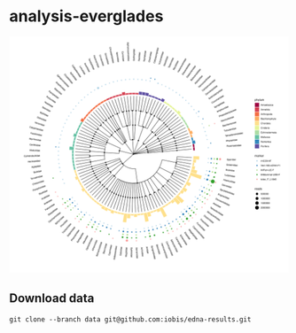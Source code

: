 # analysis-everglades

![tree](report/tree.png)

## Download data

```
git clone --branch data git@github.com:iobis/edna-results.git
```
